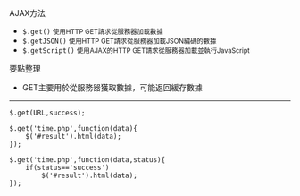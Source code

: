 AJAX方法
- `$.get()` <small>使用HTTP GET請求從服務器加載數據</small>
- `$.getJSON()` <small>使用HTTP GET請求從服務器加載JSON編碼的數據</small>
- `$.getScript()` <small>使用AJAX的HTTP GET請求從服務器加載並執行JavaScript</small>

要點整理
- GET主要用於從服務器獲取數據，可能返回緩存數據

---

```
$.get(URL,success);
```

```
$.get('time.php',function(data){
	$('#result').html(data);
});
```

```
$.get('time.php',function(data,status){
	if(status=='success')
		$('#result').html(data);
});
```